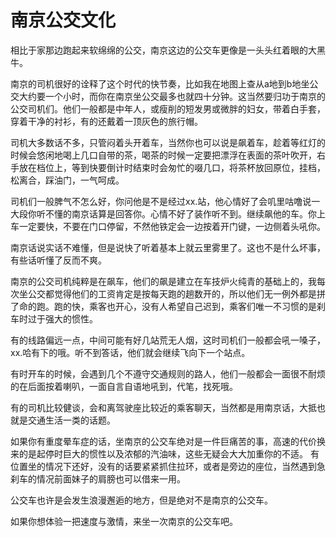 # 南京公交文化
相比于家那边跑起来软绵绵的公交，南京这边的公交车更像是一头头红着眼的大黑牛。
  
  南京的司机很好的诠释了这个时代的快节奏，比如我在地图上查从a地到b地坐公交大约要一个小时，而你在南京坐公交最多也就四十分钟。这当然要归功于南京的公交司机们。他们一般都是中年人，或瘦削的短发男或微胖的妇女，带着白手套，穿着干净的衬衫，有的还戴着一顶灰色的旅行帽。
  
  司机大多数话不多，只管闷着头开着车，当然你也可以说是飙着车，趁着等红灯的时候会悠闲地喝上几口自带的茶，喝茶的时候一定要把漂浮在表面的茶叶吹开，右手放在档位上，等到快要倒计时结束时会匆忙的啜几口，将茶杯放回原位，挂档，松离合，踩油门，一气呵成。
  
  司机们一般脾气不怎么好，你问他是不是经过xx.站，他心情好了会叽里咕噜说一大段你听不懂的南京话算是回答你。心情不好了装作听不到。继续飙他的车。你上车一定要快，不要在门口停留，不然他铁定会一边按着开门键，一边侧着头吼你。
  
  南京话说实话不难懂，但是说快了听着基本上就云里雾里了。这也不是什么坏事，有些话听懂了反而不爽。
  
  南京的公交司机纯粹是在飙车，他们的飙是建立在车技炉火纯青的基础上的，我每次坐公交都觉得他们的工资肯定是按每天跑的趟数开的，所以他们无一例外都是拼了命的跑。跑的快，乘客也开心，没有人希望自己迟到，乘客们唯一不习惯的是刹车时过于强大的惯性。
   
   有的线路偏远一点，中间可能有好几站荒无人烟，这时司机们一般都会吼一嗓子，xx.哈有下的哦。听不到答话，他们就会继续飞向下一个站点。
  
  有时开车的时候，会遇到几个不遵守交通规则的路人，他们一般都会一面很不耐烦的在后面按着喇叭，一面自言自语地吼到，代笔，找死哦。
  
  有的司机比较健谈，会和离驾驶座比较近的乘客聊天，当然都是用南京话，大抵也就是交通生活一类的话题。
  
  如果你有重度晕车症的话，坐南京的公交车绝对是一件巨痛苦的事，高速的代价换来的是起停时巨大的惯性以及浓郁的汽油味，这些无疑会大大加重你的不适。
  有位置坐的情况下还好，没有的话要紧紧抓住拉环，或者是旁边的座位，当然遇到急刹车的情况前面妹子的肩膀也可以借来一用。
  
  公交车也许是会发生浪漫邂逅的地方，但是绝对不是南京的公交车。
  
  如果你想体验一把速度与激情，来坐一次南京的公交车吧。
